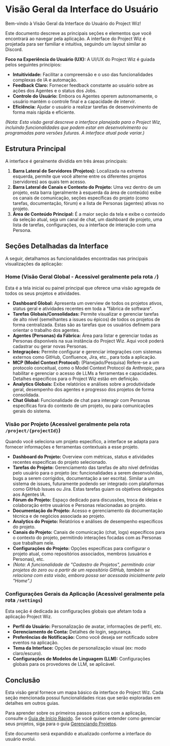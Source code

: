 # Visão Geral da Interface do Usuário

Bem-vindo à Visão Geral da Interface do Usuário do Project Wiz!

Este documento descreve as principais seções e elementos que você encontrará ao navegar pela aplicação. A interface do Project Wiz é projetada para ser familiar e intuitiva, seguindo um layout similar ao Discord.

**Foco na Experiência do Usuário (UX):**
A UI/UX do Project Wiz é guiada pelos seguintes princípios:

- **Intuitividade:** Facilitar a compreensão e o uso das funcionalidades complexas de IA e automação.
- **Feedback Claro:** Fornecer feedback constante ao usuário sobre as ações dos Agentes e o status dos Jobs.
- **Controle do Usuário:** Embora os Agentes operem autonomamente, o usuário mantém o controle final e a capacidade de intervir.
- **Eficiência:** Ajudar o usuário a realizar tarefas de desenvolvimento de forma mais rápida e eficiente.

_(Nota: Esta visão geral descreve a interface planejada para o Project Wiz, incluindo funcionalidades que podem estar em desenvolvimento ou programadas para versões futuras. A interface atual pode variar.)_

## Estrutura Principal

A interface é geralmente dividida em três áreas principais:

1.  **Barra Lateral de Servidores (Projetos):** Localizada na extrema esquerda, permite que você alterne entre os diferentes projetos (servidores) aos quais tem acesso.
2.  **Barra Lateral de Canais e Contexto do Projeto:** Uma vez dentro de um projeto, esta barra (geralmente à esquerda da área de conteúdo) exibe os canais de comunicação, seções específicas do projeto (como tarefas, documentação, fórum) e a lista de Personas (agentes) ativas no projeto.
3.  **Área de Conteúdo Principal:** É a maior seção da tela e exibe o conteúdo da seleção atual, seja um canal de chat, um dashboard de projeto, uma lista de tarefas, configurações, ou a interface de interação com uma Persona.

## Seções Detalhadas da Interface

A seguir, detalhamos as funcionalidades encontradas nas principais visualizações da aplicação:

### Home (Visão Geral Global - Acessível geralmente pela rota `/`)

Esta é a tela inicial ou painel principal que oferece uma visão agregada de todos os seus projetos e atividades.

- **Dashboard Global:** Apresenta um overview de todos os projetos ativos, status geral e atividades recentes em toda a "fábrica de software".
- **Tarefas Globais/Consolidadas:** Permite visualizar e gerenciar tarefas de alto nível (semelhantes a issues ou épicos) de todos os projetos de forma centralizada. Estas são as tarefas que os usuários definem para orientar o trabalho dos agentes.
- **Agentes (Personas) da Fábrica:** Área para listar e gerenciar todas as Personas disponíveis na sua instância do Project Wiz. Aqui você poderá cadastrar ou gerar novas Personas.
- **Integrações:** Permite configurar e gerenciar integrações com sistemas externos como GitHub, Confluence, Jira, etc., para toda a aplicação.
- **MCP (Model Context Protocol):** (Planejado/Pesquisa) Refere-se a um protocolo conceitual, como o Model Context Protocol da Anthropic, para habilitar e gerenciar o acesso de LLMs a ferramentas e capacidades. Detalhes específicos para o Project Wiz estão em definição.
- **Analytics Globais:** Exibe relatórios e análises sobre a produtividade geral, desempenho dos agentes e progresso dos projetos de forma consolidada.
- **Chat Global:** Funcionalidade de chat para interagir com Personas específicas fora do contexto de um projeto, ou para comunicações gerais do sistema.

### Visão por Projeto (Acessível geralmente pela rota `/project/{projectId}`)

Quando você seleciona um projeto específico, a interface se adapta para fornecer informações e ferramentas contextuais a esse projeto.

- **Dashboard do Projeto:** Overview com métricas, status e atividades recentes específicas do projeto selecionado.
- **Tarefas do Projeto:** Gerenciamento das tarefas de alto nível definidas pelo usuário para o projeto (ex: funcionalidades a serem desenvolvidas, bugs a serem corrigidos, documentação a ser escrita). Similar a um sistema de issues, futuramente podendo ser integrado com plataformas como GitHub Issues ou Jira. Estas tarefas guiam os objetivos delegados aos Agentes IA.
- **Fórum do Projeto:** Espaço dedicado para discussões, troca de ideias e colaboração entre usuários e Personas relacionadas ao projeto.
- **Documentação do Projeto:** Acesso e gerenciamento da documentação técnica e de negócios associada ao projeto.
- **Analytics do Projeto:** Relatórios e análises de desempenho específicos do projeto.
- **Canais do Projeto:** Canais de comunicação (chat, logs) específicos para o contexto do projeto, permitindo interações focadas com as Personas que trabalham nele.
- **Configurações do Projeto:** Opções específicas para configurar o projeto atual, como repositórios associados, membros (usuários e Personas), etc.
- _(Nota: A funcionalidade de "Cadastro de Projetos", permitindo criar projetos do zero ou a partir de um repositório GitHub, também se relaciona com esta visão, embora possa ser acessada inicialmente pela "Home".)_

### Configurações Gerais da Aplicação (Acessível geralmente pela rota `/settings`)

Esta seção é dedicada às configurações globais que afetam toda a aplicação Project Wiz.

- **Perfil do Usuário:** Personalização de avatar, informações de perfil, etc.
- **Gerenciamento de Conta:** Detalhes de login, segurança.
- **Preferências de Notificação:** Como você deseja ser notificado sobre eventos na aplicação.
- **Tema da Interface:** Opções de personalização visual (ex: modo claro/escuro).
- **Configurações de Modelos de Linguagem (LLM):** Configurações globais para os provedores de LLM, se aplicável.

## Conclusão

Esta visão geral fornece um mapa básico da interface do Project Wiz. Cada seção mencionada possui funcionalidades ricas que serão exploradas em detalhes em outros guias.

Para aprender sobre os primeiros passos práticos com a aplicação, consulte o [Guia de Início Rápido](./02-getting-started.md). Se você quiser entender como gerenciar seus projetos, siga para o guia [Gerenciando Projetos](./core-concepts/projects.md).

Este documento será expandido e atualizado conforme a interface do usuário evolui.
